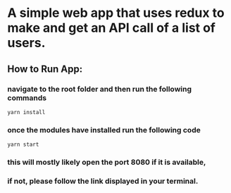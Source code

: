 # A simple web app that uses redux to make and get an API call of a list of users.

## How to Run App:
### navigate to the root folder and then run the following commands
<code>yarn install</code>

### once  the modules have installed run the following code

<code>yarn start</code>

### this will mostly likely open the port 8080 if it is available, 
### if not, please follow the link displayed in your terminal. 